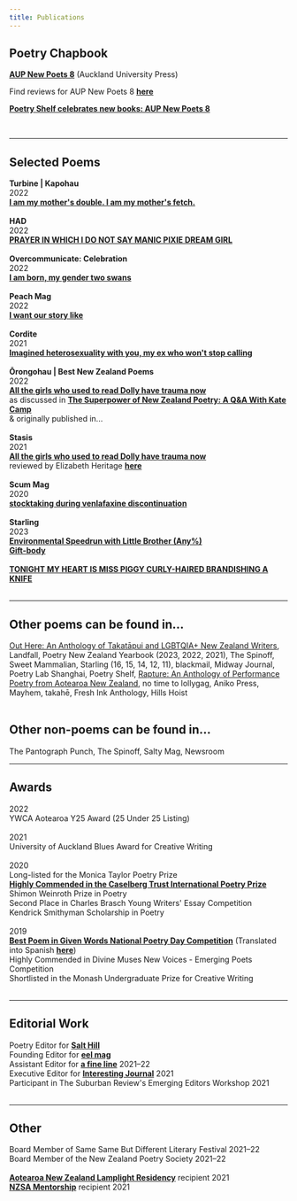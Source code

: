 ```yaml
---
title: Publications
---
```


## **Poetry Chapbook**

**[AUP New Poets 8](https://aucklanduniversitypress.co.nz/aup-new-poets-8/)** (Auckland University Press)

Find reviews for AUP New Poets 8 **[here](https://lilyholloway.co.nz/books)**

**[Poetry Shelf celebrates new books: AUP New Poets 8](https://nzpoetryshelf.com/2021/10/05/poetry-shelf-celebrates-new-books-aup-new-poets-8/)** 

<br>

---
## **Selected Poems**

**Turbine | Kapohau**<br>
 2022<br>
**<a href="http://turbinekapohau.org.nz/2022-contents-poetry-lily-holloway/">I am my mother's double. I am my mother's fetch.</a>**<br>
<br>
**HAD**<br>
 2022<br>
**<a href="https://www.havehashad.com/hadposts/prayer-in-which-i-do-not-say-manic-pixie-dream-girl">PRAYER IN WHICH I DO NOT SAY MANIC PIXIE DREAM GIRL</a>**<br>
<br>
**Overcommunicate: Celebration**<br>
 2022<br>
**<a href="https://www.overcomcelebrate.com/transweek">I am born, my gender two swans</a>**<br>
<br>
**Peach Mag**<br>
2022<br>
**<a href="https://www.peachmgzn.com/lily-holloway">I want our story like</a>**<br>
<br>
**Cordite**<br>
 2021<br>
**<a href="http://cordite.org.au/poetry/game/imagined-heterosexuality-with-you-my-ex-who-wont-stop-calling/">Imagined heterosexuality with you, my ex who won't stop calling</a>**<br>
<br>
**Ōrongohau | Best New Zealand Poems**<br>
2022<br>
**<a href="https://www.bestnewzealandpoems.org.nz/2021-contents/lily-holloway/">All the girls who used to read Dolly have trauma now</a>**<br>
as discussed in **<a href="https://www.pw.org/content/the_superpower_of_new_zealand_poetry_a_qa_with_kate_camp">The Superpower of New Zealand Poetry: A Q&A With Kate Camp</a>**<br>
& originally published in...<br>
<br>
**Stasis**<br>
  2021<br>
**<a href="https://www.stasisjournal.com/home/all-the-girls-who-used-to-read-dolly-have-trauma-now">All the girls who used to read Dolly have trauma now</a>**<br>
reviewed by Elizabeth Heritage **<a href="https://www.ketebooks.co.nz/all-book-reviews/review-stasis-journal-anthology-epl7k-skl78">here</a>**<br>
<br>
**Scum Mag**<br>
  2020<br>
**<a href="http://www.scum-mag.com/stocktaking-during-venlafaxine-discontinuation/">stocktaking during venlafaxine discontinuation</a>**<br>
<br>
**Starling**<br>
  2023<br>
**<a href="https://www.starlingmag.com/issue-16/lily-holloway">Environmental Speedrun with Little Brother (Any%)</a>**<br>
**<a href="https://www.starlingmag.com/issue-16/lily-holloway">Gift-body</a>**<br>
<br>
**<a href="https://www.starlingmag.com/issue-15/lily-holloway">TONIGHT MY HEART IS MISS PIGGY CURLY-HAIRED BRANDISHING A KNIFE</a>**<br>
<br>


---
## **Other poems can be found in...** <br>
<a href="https://aucklanduniversitypress.co.nz/out-here-an-anthology-of-takat-pui-and-lgbtqia-writers-from-aotearoa/">Out Here: An Anthology of Takatāpui and LGBTQIA+ New Zealand Writers</a>, Landfall, Poetry New Zealand Yearbook (2023, 2022, 2021), The Spinoff, Sweet Mammalian, Starling (16, 15, 14, 12, 11), blackmail, Midway Journal, Poetry Lab Shanghai, Poetry Shelf, <a href="https://aucklanduniversitypress.co.nz/rapture/">Rapture: An Anthology of Performance Poetry from Aotearoa New Zealand</a>, no time to lollygag, Aniko Press, Mayhem, takahē, Fresh Ink Anthology, Hills Hoist<br>
<br>
## **Other non-poems can be found in...** <br>
The Pantograph Punch, The Spinoff, Salty Mag, Newsroom
<br>


---
## **Awards**<br>
2022<br>
YWCA Aotearoa Y25 Award (25 Under 25 Listing)<br>
<br>
2021<br>
University of Auckland Blues Award for Creative Writing<br>
<br>
2020<br>
Long-listed for the Monica Taylor Poetry Prize<br>
**<a href="https://www.caselbergtrust.org/news/poetry-prize-2020-winners-announced">Highly Commended in the Caselberg Trust International Poetry Prize</a>**<br>
Shimon Weinroth Prize in Poetry<br>
Second Place in Charles Brasch Young Writers' Essay Competition<br>
Kendrick Smithyman Scholarship in Poetry<br>
<br>
2019<br>
**<a href="https://nzgivenwords.blogspot.com/2019/09/">Best Poem in Given Words National Poetry Day Competition</a>** (Translated into Spanish **<a href="https://libropalabrasprestadas.blogspot.com/2019/11/dia-nacional-de-la-poesia-nueva-zelanda.html">here</a>**)<br>
Highly Commended in Divine Muses New Voices - Emerging Poets Competition<br>
Shortlisted in the Monash Undergraduate Prize for Creative Writing<br>
<br>

---
## **Editorial Work**<br>
Poetry Editor for **<a href="https://salthilljournal.net/">Salt Hill</a>**<br>
Founding Editor for **<a href="https://eelmag.com">eel mag</a>**<br>
Assistant Editor for **<a href="https://poetrysociety.org.nz/poems-reviews/a-fine-line-quarterly-magazine/">a fine line</a>** 2021–22<br>
Executive Editor for **<a href="https://www.interestingjournal.com/who-we-are">Interesting Journal</a>** 2021<br>
Participant in The Suburban Review's Emerging Editors Workshop 2021<br>
<br>

---
## **Other**<br>
Board Member of Same Same But Different Literary Festival 2021–22<br>
Board Member of the New Zealand Poetry Society 2021–22<br>
<br>
**<a href="https://www.varuna.com.au/online-programs/newzealand">Aotearoa New Zealand Lamplight Residency</a>** recipient 2021<br>
**<a href="https://authors.org.nz/opportunities/nzsa-programmes-and-services/nzsa-mentor-programme/mentee-recipients-of-2021/">NZSA Mentorship</a>** recipient 2021<br>
